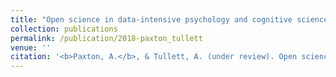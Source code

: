 ```yaml
---
title: "Open science in data-intensive psychology and cognitive science"
collection: publications
permalink: /publication/2018-paxton_tullett
venue: ''
citation: '<b>Paxton, A.</b>, & Tullett, A. (under review). Open science in data-intensive psychology and cognitive science.'
---
```

